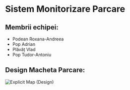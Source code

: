 # Sistem Monitorizare Parcare


## Membrii echipei:
* Podean Roxana-Andreea
* Pop Adrian
* Plăvăț Vlad
* Pop Tudor-Antoniu

## Design Macheta Parcare:
![Explicit Map (Design)](https://user-images.githubusercontent.com/33669868/227742795-3f4c14b6-f0c8-4906-8090-8a7ad605c6e2.png)


